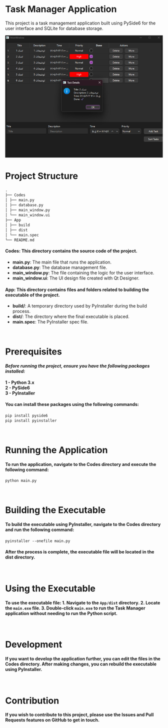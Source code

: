 # Task Manager Application

This project is a task management application built using PySide6 for the user interface and SQLite for database storage.

<img src="./assets/Screenshot.png" alt="Pylearn" />

Project Structure
==

```
.
├── Codes
│ ├── main.py
│ ├── database.py
│ ├── main_window.py
│ └── main_window.ui
├── App
│ ├── build
│ ├── dist
│ └── main.spec
└── README.md
```

#### **Codes**: This directory contains the source code of the project.
   * **main.py**: The main file that runs the application.
   * **database.py**: The database management file.
   * **main\_window.py**: The file containing the logic for the user interface.
   * **main\_window.ui**: The UI design file created with Qt Designer.

#### **App**: This directory contains files and folders related to building the executable of the project.
   * **build/**: A temporary directory used by PyInstaller during the build process.
   * **dist/**: The directory where the final executable is placed.
   * **main.spec**: The PyInstaller spec file.

</br>

Prerequisites
==

#### *Before running the project, ensure you have the following packages installed:*

**1 - Python 3.x**
</br>
**2 - PySide6**
</br>
**3 - PyInstaller**

#### You can install these packages using the following commands:
```
pip install pyside6
pip install pyinstaller
```

</br>

Running the Application
==

#### To run the application, navigate to the Codes directory and execute the following command:

```
python main.py
```
</br>

Building the Executable
==
#### To build the executable using PyInstaller, navigate to the Codes directory and run the following command:

```
pyinstaller --onefile main.py
```

#### After the process is complete, the executable file will be located in the dist directory.

</br>

Using the Executable
==

#### To use the executable file: 1. Navigate to the `App/dist` directory. 2. Locate the `main.exe` file. 3. Double-click `main.exe` to run the Task Manager application without needing to run the Python script.

</br>

Development
==

#### If you want to develop the application further, you can edit the files in the Codes directory. After making changes, you can rebuild the executable using PyInstaller.

</br>

Contribution
==

#### If you wish to contribute to this project, please use the Issues and Pull Requests features on GitHub to get in touch.


</br>